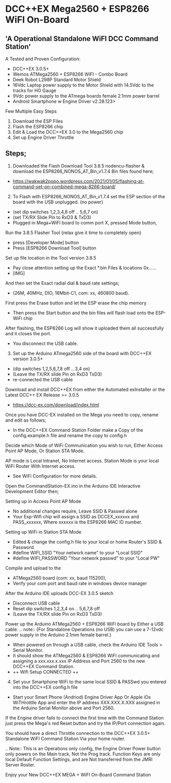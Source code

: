 DCC++EX Mega2560 + ESP8266 WiFI On-Board
========================================
'A Operational Standalone WiFI DCC Command Station'
---------------------------------------------------

A Tested and Proven Configuration:
- DCC++EX  3.0.5+
- Wemos ATMega2560 + ESP8266 WiFI - Combo Board
- Deek Robot L298P Standard Motor Shield 
- 16Vdc Laptop power supply to the Motor Shield with 14.5Vdc to the tracks for HO Gauge
- 9Vdc power supply to the ATmega boards female 2.1mm power barrel
- Android Smartphone w Engine Driver v2.28.123>

Few Multiple Easy Steps 
 1) Download the ESP Files
 2) Flash the ESP8266 chip
 3) Edit & Load the DCC++EX 3.0 to the Mega2560 chip
 4) Set up Engine Driver Throttle

Steps;
------
1) Downloaded the Flash Download Tool 3.8.5 nodencu-flasher & download the ESP8266_NONOS_AT_Bin_v1.7.4 Bin files found here;
- https://wakwak2popo.wordpress.com/2021/01/05/flashing-at-command-set-on-combined-mega-8266-board/


2) To Flash with ESP8266_NONOS_AT_Bin_v1.7.4 set the ESP section of the board with the USB unplugged. (no power)
- (set dip switches 1,2,3,4,8 off .. 5,6,7 on)
- (set TX/RX Slide Pin to RxD3 & TxD3)
- Plugged in Mega+WiFI board to comm port X, pressed Mode button,

Run the 3.8.5 Flasher Tool {relax give it time to completely open}
- press [Developer Mode] button
- Press [ESP8266 Download Tool] button

Set up file location in the Tool version 3.8.5
- Pay close attention setting up the Exact *.bin Files & locations 0x......
- [​IMG]

And then set the Exact radial dial & baud rate settings;
- (26M, 40MHz, DIO, 16Mbit-C1, com: xx, 460800 baud).

First press the Erase button and let the ESP erase the chip memory
- Then press the Start button and the bin files will flash load onto the ESP-WiFi chip

After flashing, the ESP8266 Log will show it uploaded them all successfully and it closes the port.
- You disconnect the USB cable.


3) Set up the Arduino ATmega2560 side of the board with DCC++EX version 3.0.5+
- (dip switches 1,2,5,6,7,8 off .. 3,4 on)
- (Leave the TX/RX slide Pin on RxD3 TxD3)
- re-connected the USB cable

Download and install DCC++EX from either the Automated exInstaller or the Latest DCC++ EX Release >= 3.0.5
- https://dcc-ex.com/download/index.html

Once you have DCC-EX installed on the Mega you need to copy, rename  and edit as follows;
- In the DCC++EX Command Station Folder make a Copy of the config.example.h file and rename the copy to config.h

Decide which Mode of WiFi Communication you wish to run, Either Access Point AP Mode, Or Station STA Mode.

AP mode is Local Intranet, No Internet access.  Station Mode is your local WiFi Router With Internet access.
- See WiFi Configuration for more details.

Open the CommandStation-EX.ino in the Arduino IDE Interactive Development Editor then;

Setting up in Access Point AP Mode
- No additional changes require, Leave SSID & Passwd alone
- Your Esp-Wifi chip will assign a SSID as DCCEX_xxxxxx and PASS_xxxxxx, Where xxxxxx is the ESP8266 MAC ID number.

Setting up WiFi in Station STA Mode
- Edited & change the config.h file to your local or home Router's SSID & Password.
- #define WIFI_SSID "Your network name" to your "Local SSID"
- #define WIFI_PASSWORD "Your network passwd" to your "Local PW" 

Compile and upload to the
- ATMega2560 board (com: xx, baud 115200),
- Verify your com port and baud rate in windows device manager

After the Arduino IDE uploads DCC-EX 3.0.5 sketch
- Disconnect USB cable
- Reset dip switches 1,2,3,4 on .. 5,6,7,8 off
- (Leave the TX/RX slide Pin on RxD3 TxD3)

Power up the Arduino ATMega2560 + ESP8266 WiFi board by Either a USB cable.
.. note:: {For Standalone Operations (no USB) you can use a 7-12vdc power supply in the Arduino 2.1mm female barrel.}

- When powered on through a USB cable, check the Arduino IDE Tools > Serial Monitor.
- It should show the ATMega2560 & ESP8266 WiFI communicating and assigning a xxx.xxx.x.xxx IP Address and Port 2560 to the new DCC++EX Command Station.
- ++ Wifi Setup CONNECTED ++


4) Set your Smartphone WiFi to the same local SSID & PASSwd you entered into the DCC++EX config.h file
- Start your Smart Phone (Andriod) Engine Driver App Or Apple iOs WiTHrottlle App and enter the IP address XXX.XXX.X.XXX assigned in the Arduino Serial Monitor above and Port 2560.


If the Engine driver fails to connect the first time with the Command Station just press the Mega's red Reset button and try the IP/Port connection again.

You should have a direct Throttle connection to the DCC++EX 3.0.5+ Standalone WiFI Command Station Via your home router.

.. Note:: This is an Operations only config, the Engine Driver Power button only powers on the Main track, Not the Prog track. Function Keys are only local Default Function Settings, and are Not transferred from the JMRI Server Roster.

 Enjoy your New DCC++EX MEGA + WiFI On-Board Command Station

